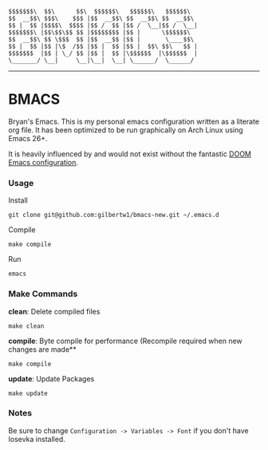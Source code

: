 ```
$$$$$$$\  $$\      $$\  $$$$$$\   $$$$$$\   $$$$$$\  
$$  __$$\ $$$\    $$$ |$$  __$$\ $$  __$$\ $$  __$$\ 
$$ |  $$ |$$$$\  $$$$ |$$ /  $$ |$$ /  \__|$$ /  \__|
$$$$$$$\ |$$\$$\$$ $$ |$$$$$$$$ |$$ |      \$$$$$$\  
$$  __$$\ $$ \$$$  $$ |$$  __$$ |$$ |       \____$$\ 
$$ |  $$ |$$ |\$  /$$ |$$ |  $$ |$$ |  $$\ $$\   $$ |
$$$$$$$  |$$ | \_/ $$ |$$ |  $$ |\$$$$$$  |\$$$$$$  |
\_______/ \__|     \__|\__|  \__| \______/  \______/ 
```

- - -

BMACS
=====

Bryan's Emacs. This is my personal emacs configuration written as a literate org file. It has been
optimized to be run graphically on Arch Linux using Emacs 26+.

It is heavily influenced by and would not exist without the fantastic
[DOOM Emacs configuration](https://github.com/hlissner/doom-emacs). 


### Usage

Install

    git clone git@github.com:gilbertw1/bmacs-new.git ~/.emacs.d

Compile

    make compile

Run

    emacs

### Make Commands

**clean**: Delete compiled files

    make clean

**compile**: Byte compile for performance (Recompile required when new changes are made**

    make compile

**update**: Update Packages

    make update

### Notes

Be sure to change `Configuration -> Variables -> Font` if you don't have Iosevka installed.
